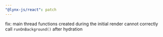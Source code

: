```yaml
---
"@lynx-js/react": patch
---
```


fix: main thread functions created during the initial render cannot correctly call `runOnBackground()` after hydration
